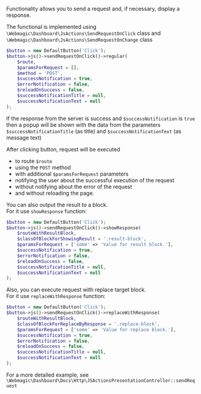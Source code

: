 Functionality allows you to send a request and, if necessary, display a response.  
  
The functional is implemented using  
``\Webmagic\Dashboard\JsActions\SendRequestOnClick`` class and  
``\Webmagic\Dashboard\JsActions\SendRequestOnChange`` class

```php
$button = new DefaultButton('Click');
$button->js()->sendRequestOnClick()->regular(
    $route, 
    $paramsForRequest = [], 
    $method = 'POST', 
    $successNotification = true, 
    $errorNotification = false, 
    $reloadOnSuccess = false,
    $successNotificationTitle = null,
    $successNotificationText = null
);
``` 

If the response from the server is success and `$successNotification` is `true` then a popup
will be shown with the data from the parameters `$successNotificationTitle` (as title) 
and `$successNotificationText` (as message text)  

After clicking button, request will be executed
* to route ``$route`` 
* using the ``POST`` method 
* with additional ``$paramsForRequest`` parameters 
* notifying the user about the successful execution of the request
* without notifying about the error of the request
* and without reloading the page.

You can also output the result to a block.  
For it use ``showResponse`` function:  
```php
$button = new DefaultButton('Click');
$button->js()->sendRequestOnClick()->showResponse(
    $routeWithResultBlock, 
    $classOfBlockForShowingResult = '.result-block', 
    $paramsForRequest = ['some' => 'Value for result block.'],
    $successNotification = true, 
    $errorNotification = false, 
    $reloadOnSuccess = false,
    $successNotificationTitle = null,
    $successNotificationText = null
);
``` 
  
Also, you can execute request with replace target block.  
For it use ``replaceWithResponse`` function:  
```php
$button = new DefaultButton('Click');
$button->js()->sendRequestOnClick()->replaceWithResponse(
    $routeWithResultBlock, 
    $classOfBlockForReplaceByResponse = '.replace-block', 
    $paramsForRequest = ['some' => 'Value for replace block.'],
    $successNotification = true, 
    $errorNotification = false, 
    $reloadOnSuccess = false,
    $successNotificationTitle = null,
    $successNotificationText = null
);
``` 
  
For a more detailed example, see ``\Webmagic\Dashboard\Docs\Http\JSActionsPresentationController::sendRequest``  